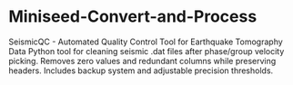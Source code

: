 # Miniseed-Convert-and-Process
SeismicQC - Automated Quality Control Tool for Earthquake Tomography Data   Python tool for cleaning seismic .dat files after phase/group velocity picking. Removes zero values and redundant columns while preserving headers. Includes backup system and adjustable precision thresholds.
